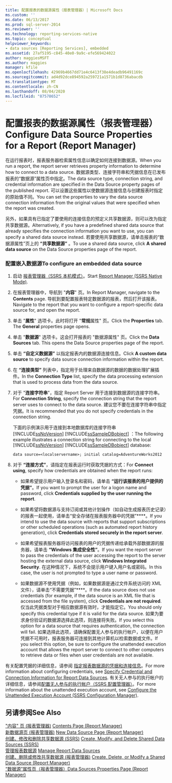 ```yaml
---
title: 配置报表的数据源属性（报表管理器）| Microsoft Docs
ms.custom: ''
ms.date: 06/13/2017
ms.prod: sql-server-2014
ms.reviewer: ''
ms.technology: reporting-services-native
ms.topic: conceptual
helpviewer_keywords:
- data sources [Reporting Services], embedded
ms.assetid: 27af5195-c845-40e0-9a9c-efe569424022
author: maggiesMSFT
ms.author: maggies
manager: kfile
ms.openlocfilehash: 42969b4667dd71e4c6413f38e4deadb96491169c
ms.sourcegitcommit: ad4d92dce894592a259721a1571b1d8736abacdb
ms.translationtype: MT
ms.contentlocale: zh-CN
ms.lasthandoff: 08/04/2020
ms.locfileid: "87578652"
---
```

# <a name="configure-data-source-properties-for-a-report--report-manager"></a><span data-ttu-id="d8ee9-102">配置报表的数据源属性（报表管理器）</span><span class="sxs-lookup"><span data-stu-id="d8ee9-102">Configure Data Source Properties for a Report  (Report Manager)</span></span>
  <span data-ttu-id="d8ee9-103">在运行报表时，报表服务器检索属性信息以确定如何连接到数据源。</span><span class="sxs-lookup"><span data-stu-id="d8ee9-103">When you run a report, the report server retrieves property information to determine how to connect to a data source.</span></span> <span data-ttu-id="d8ee9-104">数据源类型、连接字符串和凭据信息在已发布报表的“数据源”属性页中指定。</span><span class="sxs-lookup"><span data-stu-id="d8ee9-104">The data source type, connection string, and credential information are specified in the Data Source property pages of the published report.</span></span> <span data-ttu-id="d8ee9-105">可以设置这些属性以使数据源连接信息与创建报表时指定的原始值不同。</span><span class="sxs-lookup"><span data-stu-id="d8ee9-105">You can set the properties to vary the data source connection information from the original values that were specified when the report was created.</span></span>  
  
 <span data-ttu-id="d8ee9-106">另外，如果具有已指定了要使用的连接信息的预定义共享数据源，则可以改为指定共享数据源。</span><span class="sxs-lookup"><span data-stu-id="d8ee9-106">Alternatively, if you have a predefined shared data source that already specifies the connection information you want to use, you can specify a shared data source instead.</span></span> <span data-ttu-id="d8ee9-107">若要使用共享数据源，请单击报表的“数据源属性”页上的 **“共享数据源”** 。</span><span class="sxs-lookup"><span data-stu-id="d8ee9-107">To use a shared data source, click **A shared data source** on the Data Source properties page of the report.</span></span>  
  
### <a name="to-configure-an-embedded-data-source"></a><span data-ttu-id="d8ee9-108">配置嵌入数据源</span><span class="sxs-lookup"><span data-stu-id="d8ee9-108">To configure an embedded data source</span></span>  
  
1.  <span data-ttu-id="d8ee9-109">启动 [报表管理器（SSRS 本机模式）](../report-manager-ssrs-native-mode.md)。</span><span class="sxs-lookup"><span data-stu-id="d8ee9-109">Start [Report Manager  &#40;SSRS Native Mode&#41;](../report-manager-ssrs-native-mode.md).</span></span>  
  
2.  <span data-ttu-id="d8ee9-110">在报表管理器中，导航到 "**内容**" 页。</span><span class="sxs-lookup"><span data-stu-id="d8ee9-110">In Report Manager, navigate to the **Contents** page.</span></span> <span data-ttu-id="d8ee9-111">导航到要配置报表特定数据源的报表，然后打开该报表。</span><span class="sxs-lookup"><span data-stu-id="d8ee9-111">Navigate to the report that you want to configure a report-specific data source for, and open the report.</span></span>  
  
3.  <span data-ttu-id="d8ee9-112">单击 "**属性**" 选项卡。此时将打开 "**常规**属性" 页。</span><span class="sxs-lookup"><span data-stu-id="d8ee9-112">Click the **Properties** tab. The **General** properties page opens.</span></span>  
  
4.  <span data-ttu-id="d8ee9-113">单击 "**数据源**" 选项卡。这会打开报表的 "数据源属性" 页。</span><span class="sxs-lookup"><span data-stu-id="d8ee9-113">Click the **Data Sources** tab. This opens the Data Source properties page of the report.</span></span>  
  
5.  <span data-ttu-id="d8ee9-114">单击 **“自定义数据源”** 以指定报表内的数据源连接信息。</span><span class="sxs-lookup"><span data-stu-id="d8ee9-114">Click **A custom data source** to specify data source connection information within the report.</span></span>  
  
6.  <span data-ttu-id="d8ee9-115">在 **“连接类型”** 列表中，指定用于处理来自数据源的数据的数据处理扩展插件。</span><span class="sxs-lookup"><span data-stu-id="d8ee9-115">In the **Connection Type** list, specify the data processing extension that is used to process data from the data source.</span></span>  
  
7.  <span data-ttu-id="d8ee9-116">对于 "**连接字符串**"，指定 Report Server 用于连接到数据源的连接字符串。</span><span class="sxs-lookup"><span data-stu-id="d8ee9-116">For **Connection String**, specify the connection string that the report server uses to connect to the data source.</span></span> <span data-ttu-id="d8ee9-117">建议您不要在连接字符串中指定凭据。</span><span class="sxs-lookup"><span data-stu-id="d8ee9-117">It is recommended that you do not specify credentials in the connection string.</span></span>  
  
     <span data-ttu-id="d8ee9-118">下面的示例演示用于连接到本地数据库的连接字符串 [!INCLUDE[ssNoVersion](../../includes/ssnoversion-md.md)] [!INCLUDE[ssSampleDBobject](../../includes/sssampledbobject-md.md)] ：</span><span class="sxs-lookup"><span data-stu-id="d8ee9-118">The following example illustrates a connection string for connecting to the local [!INCLUDE[ssNoVersion](../../includes/ssnoversion-md.md)] [!INCLUDE[ssSampleDBobject](../../includes/sssampledbobject-md.md)] database:</span></span>  
  
    ```  
    data source=<localservername>; initial catalog=AdventureWorks2012  
    ```  
  
8.  <span data-ttu-id="d8ee9-119">对于 **“连接方式”**，请指定在报表运行时获取凭据的方式：</span><span class="sxs-lookup"><span data-stu-id="d8ee9-119">For **Connect using**, specify how credentials are obtained when the report runs:</span></span>  
  
    -   <span data-ttu-id="d8ee9-120">如果希望提示用户输入登录名和密码，请单击 **“运行该报表的用户提供的凭据”**。</span><span class="sxs-lookup"><span data-stu-id="d8ee9-120">If you want to prompt the user for a logon name and password, click **Credentials supplied by the user running the report**.</span></span>  
  
    -   <span data-ttu-id="d8ee9-121">如果希望将数据源与支持订阅或其他计划操作（如自动生成报表历史记录）的报表一起使用，请单击“安全存储在报表服务器中的凭据”\*\*\*\*。</span><span class="sxs-lookup"><span data-stu-id="d8ee9-121">If you intend to use the data source with reports that support subscriptions or other scheduled operations (such as automated report history generation), click **Credentials stored securely in the report server**.</span></span>  
  
    -   <span data-ttu-id="d8ee9-122">如果希望报表服务器将访问报表的用户的凭据传递给承载外部数据源的服务器，请单击 **“Windows 集成安全性”**。</span><span class="sxs-lookup"><span data-stu-id="d8ee9-122">If you want the report server to pass the credentials of the user accessing the report to the server hosting the external data source, click **Windows Integrated Security**.</span></span> <span data-ttu-id="d8ee9-123">在这种情况下，系统不会提示用户键入用户名或密码。</span><span class="sxs-lookup"><span data-stu-id="d8ee9-123">In this case, the user is not prompted to type a user name or password.</span></span>  
  
    -   <span data-ttu-id="d8ee9-124">如果数据源不使用凭据（例如，如果数据源是通过文件系统访问的 XML 文件），请单击“不需要凭据”\*\*\*\*。</span><span class="sxs-lookup"><span data-stu-id="d8ee9-124">If the data source does not use credentials (for example, if the data source is an XML file that is accessed from the file system), click **Credentials are not required**.</span></span> <span data-ttu-id="d8ee9-125">仅当此凭据类型对于相应数据源有效时，才能指定它。</span><span class="sxs-lookup"><span data-stu-id="d8ee9-125">You should only specify this credential type if it is valid for the data source.</span></span> <span data-ttu-id="d8ee9-126">如果为要求身份验证的数据源选择此选项，则连接将失败。</span><span class="sxs-lookup"><span data-stu-id="d8ee9-126">If you select this option for a data source that requires authentication, the connection will fail.</span></span> <span data-ttu-id="d8ee9-127">如果选择此选项，请确保配置无人参与的执行帐户，以便在用户凭据不可用时，报表服务器可连接到其他计算机以检索数据或文件。</span><span class="sxs-lookup"><span data-stu-id="d8ee9-127">If you select this option, be sure to configure the unattended execution account that allows the report server to connect to other computers to retrieve data or files when user credentials are not available.</span></span>  
  
 <span data-ttu-id="d8ee9-128">有关配置凭据的详细信息，请参阅 [指定报表数据源的凭据和连接信息](specify-credential-and-connection-information-for-report-data-sources.md)。</span><span class="sxs-lookup"><span data-stu-id="d8ee9-128">For more information about configuring credentials, see [Specify Credential and Connection Information for Report Data Sources](specify-credential-and-connection-information-for-report-data-sources.md).</span></span> <span data-ttu-id="d8ee9-129">有关无人参与的执行帐户的详细信息，请参阅[配置无人参与的执行帐户（SSRS 配置管理器）](../install-windows/configure-the-unattended-execution-account-ssrs-configuration-manager.md)。</span><span class="sxs-lookup"><span data-stu-id="d8ee9-129">For more information about the unattended execution account, see [Configure the Unattended Execution Account &#40;SSRS Configuration Manager&#41;](../install-windows/configure-the-unattended-execution-account-ssrs-configuration-manager.md).</span></span>  
  
## <a name="see-also"></a><span data-ttu-id="d8ee9-130">另请参阅</span><span class="sxs-lookup"><span data-stu-id="d8ee9-130">See Also</span></span>  
 <span data-ttu-id="d8ee9-131">["内容" 页 &#40;报表管理器&#41;](../contents-page-report-manager.md) </span><span class="sxs-lookup"><span data-stu-id="d8ee9-131">[Contents Page &#40;Report Manager&#41;](../contents-page-report-manager.md) </span></span>  
 <span data-ttu-id="d8ee9-132">[新数据源页 &#40;报表管理器&#41;](../new-data-source-page-report-manager.md) </span><span class="sxs-lookup"><span data-stu-id="d8ee9-132">[New Data Source Page &#40;Report Manager&#41;](../new-data-source-page-report-manager.md) </span></span>  
 <span data-ttu-id="d8ee9-133">[创建、修改和删除共享数据源 &#40;SSRS&#41;](create-modify-and-delete-shared-data-sources-ssrs.md) </span><span class="sxs-lookup"><span data-stu-id="d8ee9-133">[Create, Modify, and Delete Shared Data Sources &#40;SSRS&#41;](create-modify-and-delete-shared-data-sources-ssrs.md) </span></span>  
 <span data-ttu-id="d8ee9-134">[管理报表数据源](manage-report-data-sources.md) </span><span class="sxs-lookup"><span data-stu-id="d8ee9-134">[Manage Report Data Sources](manage-report-data-sources.md) </span></span>  
 <span data-ttu-id="d8ee9-135">[创建、删除或修改共享数据源 &#40;报表管理器&#41;](../create-delete-or-modify-a-shared-data-source-report-manager.md) </span><span class="sxs-lookup"><span data-stu-id="d8ee9-135">[Create, Delete, or Modify a Shared Data Source &#40;Report Manager&#41;](../create-delete-or-modify-a-shared-data-source-report-manager.md) </span></span>  
 [<span data-ttu-id="d8ee9-136">“数据源”属性页（报表管理器）</span><span class="sxs-lookup"><span data-stu-id="d8ee9-136">Data Sources Properties Page &#40;Report Manager&#41;</span></span>](../data-sources-properties-page-report-manager.md)  
  
  
